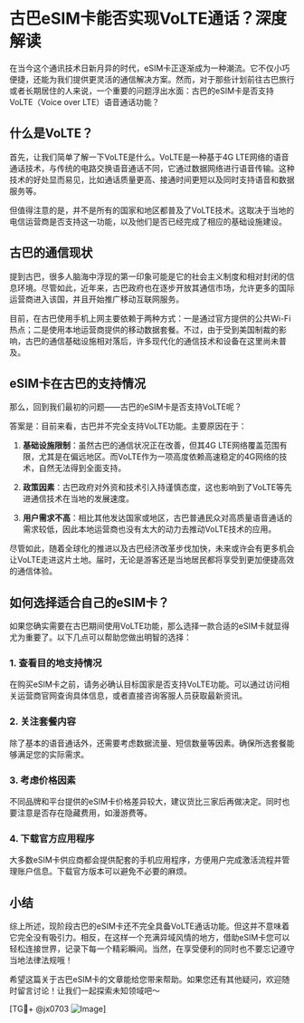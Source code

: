 # 古巴eSIM卡能否实现VoLTE通话？深度解读

在当今这个通讯技术日新月异的时代，eSIM卡正逐渐成为一种潮流。它不仅小巧便捷，还能为我们提供更灵活的通信解决方案。然而，对于那些计划前往古巴旅行或者长期居住的人来说，一个重要的问题浮出水面：古巴的eSIM卡是否支持VoLTE（Voice over LTE）语音通话功能？

## 什么是VoLTE？

首先，让我们简单了解一下VoLTE是什么。VoLTE是一种基于4G LTE网络的语音通话技术，与传统的电路交换语音通话不同，它通过数据网络进行语音传输。这种技术的好处显而易见，比如通话质量更高、接通时间更短以及同时支持语音和数据服务等。

但值得注意的是，并不是所有的国家和地区都普及了VoLTE技术。这取决于当地的电信运营商是否支持这一功能，以及他们是否已经完成了相应的基础设施建设。

## 古巴的通信现状

提到古巴，很多人脑海中浮现的第一印象可能是它的社会主义制度和相对封闭的信息环境。尽管如此，近年来，古巴政府也在逐步开放其通信市场，允许更多的国际运营商进入该国，并且开始推广移动互联网服务。

目前，在古巴使用手机上网主要依赖于两种方式：一是通过官方提供的公共Wi-Fi热点；二是使用本地运营商提供的移动数据套餐。不过，由于受到美国制裁的影响，古巴的通信基础设施相对落后，许多现代化的通信技术和设备在这里尚未普及。

## eSIM卡在古巴的支持情况

那么，回到我们最初的问题——古巴的eSIM卡是否支持VoLTE呢？

答案是：目前来看，古巴并不完全支持VoLTE功能。主要原因在于：

1. **基础设施限制**：虽然古巴的通信状况正在改善，但其4G LTE网络覆盖范围有限，尤其是在偏远地区。而VoLTE作为一项高度依赖高速稳定的4G网络的技术，自然无法得到全面支持。
   
2. **政策因素**：古巴政府对外资和技术引入持谨慎态度，这也影响到了VoLTE等先进通信技术在当地的发展速度。

3. **用户需求不高**：相比其他发达国家或地区，古巴普通民众对高质量语音通话的需求较低，因此本地运营商也没有太大的动力去推动VoLTE技术的应用。

尽管如此，随着全球化的推进以及古巴经济改革步伐加快，未来或许会有更多机会让VoLTE走进这片土地。届时，无论是游客还是当地居民都将享受到更加便捷高效的通信体验。

## 如何选择适合自己的eSIM卡？

如果您确实需要在古巴期间使用VoLTE功能，那么选择一款合适的eSIM卡就显得尤为重要了。以下几点可以帮助您做出明智的选择：

### 1. 查看目的地支持情况
在购买eSIM卡之前，请务必确认目标国家是否支持VoLTE功能。可以通过访问相关运营商官网查询具体信息，或者直接咨询客服人员获取最新资讯。

### 2. 关注套餐内容
除了基本的语音通话外，还需要考虑数据流量、短信数量等因素。确保所选套餐能够满足您的实际需求。

### 3. 考虑价格因素
不同品牌和平台提供的eSIM卡价格差异较大，建议货比三家后再做决定。同时也要注意是否存在隐藏费用，如漫游费等。

### 4. 下载官方应用程序
大多数eSIM卡供应商都会提供配套的手机应用程序，方便用户完成激活流程并管理账户信息。下载官方版本可以避免不必要的麻烦。

## 小结

综上所述，现阶段古巴的eSIM卡还不完全具备VoLTE通话功能。但这并不意味着它完全没有吸引力。相反，在这样一个充满异域风情的地方，借助eSIM卡您可以轻松连接世界，记录下每一个精彩瞬间。当然，在享受便利的同时也不要忘记遵守当地法律法规哦！

希望这篇关于古巴eSIM卡的文章能给您带来帮助。如果您还有其他疑问，欢迎随时留言讨论！让我们一起探索未知领域吧～

[TG💪+ @jx0703 ![Image](https://github.com/user-attachments/assets/dbca1d08-cadb-493c-b0ec-ad6f7a83f270)]